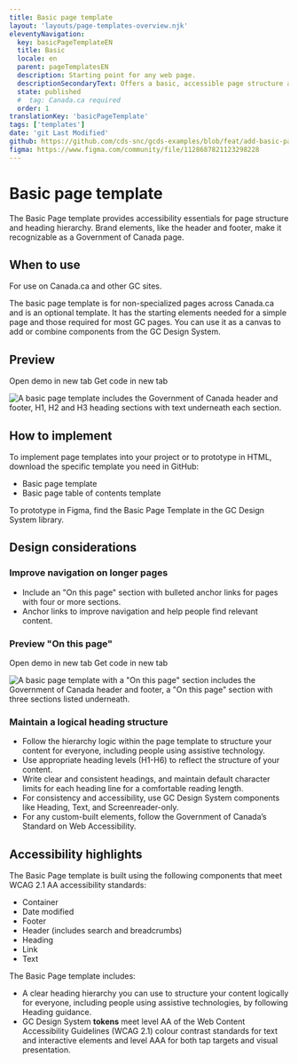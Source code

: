 ```yaml
---
title: Basic page template
layout: 'layouts/page-templates-overview.njk'
eleventyNavigation:
  key: basicPageTemplateEN
  title: Basic
  locale: en
  parent: pageTemplatesEN
  description: Starting point for any web page.
  descriptionSecondaryText: Offers a basic, accessible page structure and hierarchy and includes the elements required for most GC pages.
  state: published
  #  tag: Canada.ca required
  order: 1
translationKey: 'basicPageTemplate'
tags: ['templates']
date: 'git Last Modified'
github: https://github.com/cds-snc/gcds-examples/blob/feat/add-basic-page-templates/templates/english/basic-page-template.html
figma: https://www.figma.com/community/file/1128687821123298228
---
```


# Basic page template

The Basic Page template provides accessibility essentials for page structure and heading hierarchy. Brand elements, like the header and footer, make it recognizable as a Government of Canada page.

## When to use

For use on Canada.ca and other GC sites.

The basic page template is for non-specialized pages across Canada.ca and is an optional template. It has the starting elements needed for a simple page and those required for most GC pages. You can use it as a canvas to add or combine <gcds-link href="{{ links.components }}">components</gcds-link> from the GC Design System.

## Preview

<gcds-button class="md:d-inline-block d-block md:me-300 me-0 md:mb-0 mb-300" button-role="secondary" type="link" href="{{ links.pageTemplatesBasicPreview }}" target="_blank">Open demo in new tab</gcds-button>
<gcds-button class="md:d-inline-block d-block" button-role="secondary" type="link" href="{{ links.pageTemplatesBasicCode }}" target="_blank">Get code in new tab</gcds-button>

<img class="max-width-content b-sm b-default p-300" src="/images/en/templates/basic-page-preview.png" alt="A basic page template includes the Government of Canada header and footer, H1, H2 and H3 heading sections with text underneath each section."/>

## How to implement

To implement page templates into your project or to prototype in HTML, download the specific template you need in GitHub:

- <gcds-link external href="{{ links.pageTemplatesBasicGithubLink }}">Basic page template</gcds-link>
- <gcds-link external href="{{ links.pageTemplatesBasicExtOTPGithubLink }}">Basic page table of contents template</gcds-link>

To prototype in Figma, find the <gcds-link external href="{{ links.figma }}">Basic Page Template</gcds-link> in the GC Design System library.

## Design considerations

### Improve navigation on longer pages

- Include an "On this page" section with bulleted anchor links for pages with four or more sections.
- Anchor links to improve navigation and help people find relevant content.

### Preview "On this page"

<gcds-button class="md:d-inline-block d-block md:me-300 me-0 md:mb-0 mb-300" button-role="secondary" type="link" href="{{ links.pageTemplatesBasicExtOTPPreview }}" target="_blank">Open demo in new tab</gcds-button>
<gcds-button  button-role="secondary" type="link" href="{{ links.pageTemplatesBasicExtOTPCode }}" target="_blank">Get code in new tab</gcds-button>

<img class="max-width-content b-sm b-default p-300" src="/images/en/templates/basic-page-on-this-page-preview.png" alt='A basic page template with a "On this page" section includes the Government of Canada header and footer, a "On this page" section with three sections listed underneath.'/>

### Maintain a logical heading structure

- Follow the hierarchy logic within the page template to structure your content for everyone, including people using assistive technology.
- Use appropriate heading levels (H1-H6) to reflect the structure of your content.
- Write clear and consistent headings, and maintain default character limits for each heading line for a comfortable reading length.
- For consistency and accessibility, use GC Design System components like <gcds-link href="{{ links.heading }}">Heading</gcds-link>, <gcds-link href="{{ links.text }}">Text</gcds-link>, and <gcds-link href="{{ links.screenreaderOnly }}">Screenreader-only</gcds-link>.
- For any custom-built elements, follow the Government of Canada’s <gcds-link href="{{ links.tbsStandardsOnWebA11y }}" external>Standard on Web Accessibility</gcds-link>.

## Accessibility highlights

The Basic Page template is built using the following components that meet WCAG 2.1 AA accessibility standards:

- Container
- Date modified
- Footer
- Header (includes search and breadcrumbs)
- Heading
- Link
- Text

The Basic Page template includes:

- A clear heading hierarchy you can use to structure your content logically for everyone, including people using assistive technologies, by following <gcds-link href="{{ links.heading }}">Heading</gcds-link> guidance.
- GC Design System **tokens** meet level AA of the <gcds-link href="{{ links.wcag }}" external>Web Content Accessibility Guidelines (WCAG 2.1)</gcds-link> colour contrast standards for text and interactive elements and level AAA for both tap targets and visual presentation.
